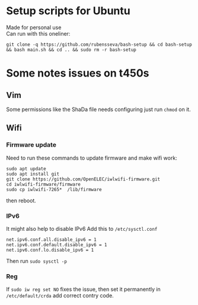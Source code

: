 # Setup scripts for Ubuntu
Made for personal use  
Can run with this oneliner: 
```
git clone -q https://github.com/rubensseva/bash-setup && cd bash-setup && bash main.sh && cd .. && sudo rm -r bash-setup     
```


# Some notes issues on t450s
## Vim
Some permissions like the ShaDa file needs configuring
just run `chmod` on it.
## Wifi
### Firmware update
Need to run these commands to update firmware and make wifi work:
```
sudo apt update
sudo apt install git
git clone https://github.com/OpenELEC/iwlwifi-firmware.git
cd iwlwifi-firmware/firmware
sudo cp iwlwifi-7265*  /lib/firmware
```
then reboot. 

### IPv6
It might also help to disable IPv6
Add this to `/etc/sysctl.conf`
```
net.ipv6.conf.all.disable_ipv6 = 1
net.ipv6.conf.default.disable_ipv6 = 1
net.ipv6.conf.lo.disable_ipv6 = 1
```
Then run `sudo sysctl -p`

### Reg
If `sudo iw reg set NO` fixes the issue, then set it permanently in `/etc/default/crda` add correct contry code.



